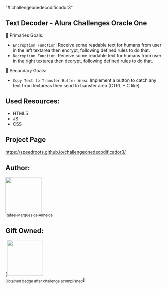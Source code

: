 "# challengeonedecodificador3"

## Text Decoder - Alura Challenges Oracle One

:hammer: Primaries Goals:

- `Encruption Function`: Receive some readable text for humans from user in the left textarea then encrypt, following defined rules to do that.
- `Decryption Function`: Receive some readable text for humans from user in the right textarea then decrypt, following defined rules to do that.

:hammer: Secondary Goals:

- `Copy Text to Transfer Buffer Area`: Implement a button to catch any text from textareas then send to transfer area (CTRL + C like). 

## Used Resources:

* HTML5
* JS
* CSS

## Project Page

https://speedroots.github.io/challengeonedecodificador3/

## Author:

[<img src="https://avatars.githubusercontent.com/u/10127613?v=4" width=115><br><sub>Rafael Marques de Almeida</sub>](https://github.com/speedroots)

## Gift Owned:

[<img src="https://drive.google.com/file/d/18xNLkF_biuz4K_VMDgAQI7sd8jzeHzG0/" width=115><br><sub>Obtained badge after challenge acomplished</sub>]